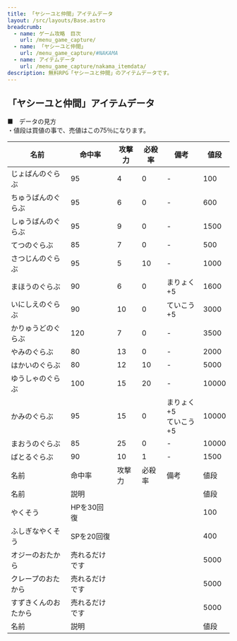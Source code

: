 ```yaml
---
title: 「ヤシーユと仲間」アイテムデータ
layout: /src/layouts/Base.astro
breadcrumb:
  - name: ゲーム攻略　目次
    url: /menu_game_capture/
  - name: 「ヤシーユと仲間」
    url: /menu_game_capture/#NAKAMA
  - name: アイテムデータ
    url: /menu_game_capture/nakama_itemdata/
description: 無料RPG「ヤシーユと仲間」のアイテムデータです。
---
```


## 「ヤシーユと仲間」アイテムデータ

■　データの見方  
・値段は買値の事で、売値はこの75％になります。  

|名前|命中率|攻撃力|必殺率|備考|値段|
|---|---|---|---|---|---|
|じょばんのぐらぶ|95|4|0|-|100|
|ちゅうばんのぐらぶ|95|6|0|-|600|
|しゅうばんのぐらぶ|95|9|0|-|1500|
|てつのぐらぶ|85|7|0|-|500|
|さつじんのぐらぶ|95|5|10|-|1000|
|まほうのぐらぶ|90|6|0|まりょく+5|1600|
|いにしえのぐらぶ|90|10|0|ていこう+5|3000|
|かりゅうどのぐらぶ|120|7|0|-|3500|
|やみのぐらぶ|80|13|0|-|2000|
|はかいのぐらぶ|80|12|10|-|5000|
|ゆうしゃのぐらぶ|100|15|20|-|10000|
|かみのぐらぶ|95|15|0|まりょく+5  <br>ていこう+5|10000|
|まおうのぐらぶ|85|25|0|-|10000|
|ばとるぐらぶ|90|10|1|-|1500|
|名前|命中率|攻撃力|必殺率|備考|値段|
|名前|説明|   |   |   |値段|
|やくそう|HPを30回復|   |   |   |100|
|ふしぎなやくそう|SPを20回復|   |   |   |400|
|オジーのおたから|売れるだけです|   |   |   |5000|
|クレープのおたから|売れるだけです|   |   |   |5000|
|すずきくんのおたから|売れるだけです|   |   |   |5000|
|名前|説明|   |   |   |値段|